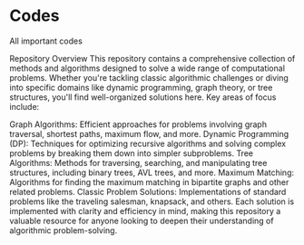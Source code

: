 # Codes
All important codes

Repository Overview
This repository contains a comprehensive collection of methods and algorithms designed to solve a wide range of computational problems. Whether you're tackling classic algorithmic challenges or diving into specific domains like dynamic programming, graph theory, or tree structures, you'll find well-organized solutions here. Key areas of focus include:

Graph Algorithms: 
Efficient approaches for problems involving graph traversal, shortest paths, maximum flow, and more.
Dynamic Programming (DP): 
Techniques for optimizing recursive algorithms and solving complex problems by breaking them down into simpler subproblems.
Tree Algorithms: 
Methods for traversing, searching, and manipulating tree structures, including binary trees, AVL trees, and more.
Maximum Matching: 
Algorithms for finding the maximum matching in bipartite graphs and other related problems.
Classic Problem Solutions: 
Implementations of standard problems like the traveling salesman, knapsack, and others.
Each solution is implemented with clarity and efficiency in mind, making this repository a valuable resource for anyone looking to deepen their understanding of algorithmic problem-solving.
